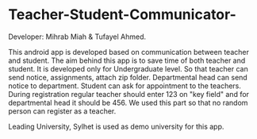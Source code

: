 # Teacher-Student-Communicator-
Developer: Mihrab Miah & Tufayel Ahmed.

This android app is developed based on communication between teacher and student. The aim behind this app is to save time of both teacher and student.
It is developed only for Undergraduate level. So that teacher can send notice, assignments, attach zip folder. Departmental head can send notice to department. Student can ask for appointment to the teachers.
During registration regular teacher should enter 123 on "key field" and for departmental head it should be 456. We used this part so that
no random person can register as a teacher.

Leading University, Sylhet is used as demo university for this app.
